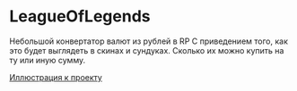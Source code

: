 # LeagueOfLegends
Небольшой конвертатор валют из рублей в RP 
C приведением того, как это будет выглядеть в скинах и сундуках. Сколько их можно купить на ту или иную сумму. 

[Иллюстрация к проекту](https://raw.githubusercontent.com/WeslyG/LeagueOfLegends/master/images/%D0%91%D0%B5%D0%B7%D1%8B%D0%BC%D1%8F%D0%BD%D0%BD%D1%8B%D0%B9.png)

